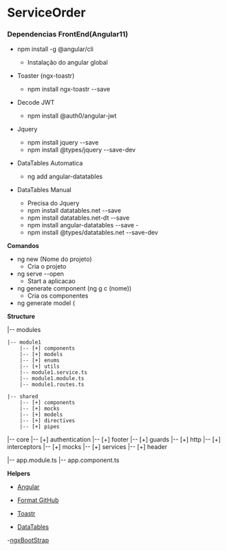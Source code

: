 # ServiceOrder

###

### Dependencias FrontEnd(Angular11)

- npm install -g @angular/cli

  - Instalação do angular global

- Toaster (ngx-toastr)

  - npm install ngx-toastr --save

- Decode JWT

  - npm install @auth0/angular-jwt

- Jquery

  - npm install jquery --save
  - npm install @types/jquery --save-dev

- DataTables Automatica

  - ng add angular-datatables

- DataTables Manual
  - Precisa do Jquery
  - npm install datatables.net --save
  - npm install datatables.net-dt --save
  - npm install angular-datatables --save -
  - npm install @types/datatables.net --save-dev

**Comandos**

- ng new (Nome do projeto)
  - Cria o projeto
- ng serve --open
  - Start a aplicacao
- ng generate component (ng g c (nome))
  - Cria os componentes
- ng generate model (

**Structure**

|-- modules

    |-- module1
        |-- [+] components
        |-- [+] models
        |-- [+] enums
        |-- [+] utils
        |-- module1.service.ts
        |-- module1.module.ts
        |-- module1.routes.ts

    |-- shared
        |-- [+] components
        |-- [+] mocks
        |-- [+] models
        |-- [+] directives
        |-- [+] pipes

|-- core
|-- [+] authentication
|-- [+] footer
|-- [+] guards
|-- [+] http
|-- [+] interceptors
|-- [+] mocks
|-- [+] services
|-- [+] header

|-- app.module.ts
|-- app.component.ts

**Helpers**

- [Angular](https://cli.angular.io/)

- [Format GitHub](https://help.github.com/en/articles/basic-writing-and-formatting-syntax)

- [Toastr](https://www.npmjs.com/package/ngx-toastr)

- [DataTables](http://l-lin.github.io/angular-datatables/#/advanced/router-link)

-[ngxBootStrap](https://valor-software.com/ngx-bootstrap/#/tooltip)
